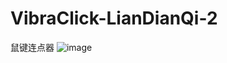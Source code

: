 # VibraClick-LianDianQi-2
鼠键连点器
![image](http://github.com/Jehoash/VibraClick-LianDianQi-2/Sample.png)
